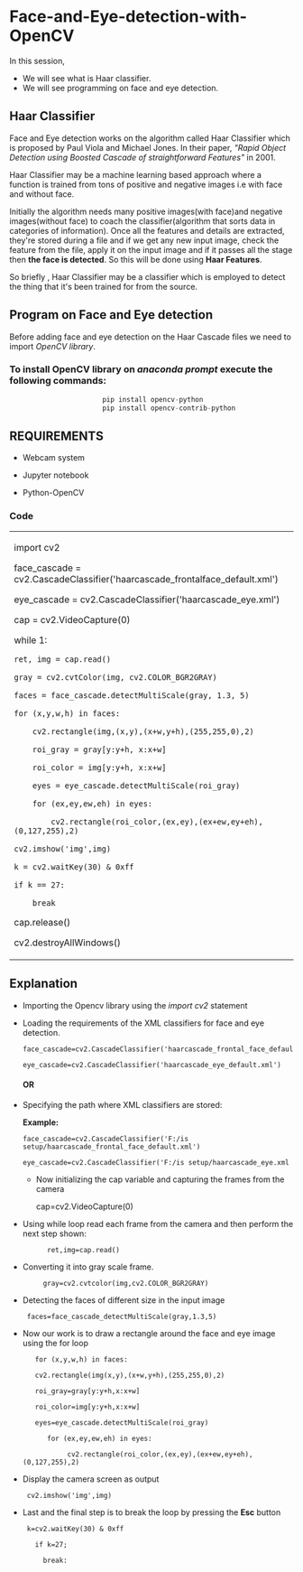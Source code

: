 # Face-and-Eye-detection-with-OpenCV

In this session,
- We will see what is Haar classifier.
- We will see programming on face and eye detection.

## Haar Classifier

Face and Eye detection works on the algorithm called Haar Classifier which is proposed by Paul Viola and Michael Jones. In their paper, *"Rapid Object Detection using Boosted Cascade of straightforward Features"* in 2001.

Haar Classifier may be a machine learning based approach where a function is trained from tons of positive and negative images i.e with face and without face.

Initially the algorithm needs many positive images(with face)and negative images(without face) to coach the classifier(algorithm that sorts data in categories of information). Once all the features and details are extracted, they're stored during a file and if we get any new input image, check the feature from the file, apply it on the input image and if it passes all the stage then **the face is detected**. So this will be done using **Haar Features**.

So briefly , Haar Classifier may be a classifier which is employed to detect the thing that it's been trained for from the source.

##  Program on Face and Eye detection

Before adding face and eye detection on the Haar Cascade files we need to import *OpenCV library*.

### To install OpenCV library on *anaconda prompt* execute the following commands:

```python
                       pip install opencv-python
                       pip install opencv-contrib-python
```

## REQUIREMENTS

  - Webcam system
  
  - Jupyter notebook
  
  - Python-OpenCV

### Code
<html>
<table>
 <tr>
  <td>
   
import cv2  
   
face_cascade = cv2.CascadeClassifier('haarcascade_frontalface_default.xml')

eye_cascade = cv2.CascadeClassifier('haarcascade_eye.xml')   

cap = cv2.VideoCapture(0) 

while 1:  

    ret, img = cap.read() 
    
    gray = cv2.cvtColor(img, cv2.COLOR_BGR2GRAY) 
    
    faces = face_cascade.detectMultiScale(gray, 1.3, 5) 
    
    for (x,y,w,h) in faces: 
    
        cv2.rectangle(img,(x,y),(x+w,y+h),(255,255,0),2)  
        
        roi_gray = gray[y:y+h, x:x+w] 
        
        roi_color = img[y:y+h, x:x+w]
        
        eyes = eye_cascade.detectMultiScale(roi_gray)  
        
        for (ex,ey,ew,eh) in eyes: 
        
            cv2.rectangle(roi_color,(ex,ey),(ex+ew,ey+eh),(0,127,255),2) 
            
    cv2.imshow('img',img) 
    
    k = cv2.waitKey(30) & 0xff
    
    if k == 27: 
    
        break
        
cap.release() 

cv2.destroyAllWindows()   
 

</td>
</tr>
</table>
</html>
  
 ##  Explanation
 
   - Importing the Opencv library using the *import cv2* statement
   - Loading the requirements of the XML classifiers for face and eye detection.
   
         face_cascade=cv2.CascadeClassifier('haarcascade_frontal_face_default.xml')
        
         eye_cascade=cv2.CascadeClassifier('haarcascade_eye_default.xml')
        
        
        #### OR
        
   -  Specifying the path where XML classifiers are stored:
        
        **Example:**
        
          face_cascade=cv2.CascadeClassifier('F:/is setup/haarcascade_frontal_face_default.xml')
          
          eye_cascade=cv2.CascadeClassifier('F:/is setup/haarcascade_eye.xml
          
      -  Now initializing the cap variable and capturing the frames from the camera
    
          cap=cv2.VideoCapture(0)
          
 -  Using while loop read each frame from the camera and then perform the next step shown:
                      
              ret,img=cap.read()
              
  -  Converting it into gray scale frame.
  
              gray=cv2.cvtcolor(img,cv2.COLOR_BGR2GRAY)
              
      
   -   Detecting the faces of different size in the input image
   
            faces=face_cascade_detectMultiScale(gray,1.3,5)
    
            
   -   Now our work is to draw a rectangle around the face and eye image using the for loop
   
   
              for (x,y,w,h) in faces:
              
              cv2.rectangle(img(x,y),(x+w,y+h),(255,255,0),2)
              
              roi_gray=gray[y:y+h,x:x+w]
              
              roi_color=img[y:y+h,x:x+w]
              
              eyes=eye_cascade.detectMultiScale(roi_gray)
 
                 for (ex,ey,ew,eh) in eyes:
          
                      cv2.rectangle(roi_color,(ex,ey),(ex+ew,ey+eh),(0,127,255),2)
   
   - Display the camera screen as output
      
          cv2.imshow('img',img)
          
   - Last and the final step is to break the loop by pressing the **Esc** button
   
          k=cv2.waitKey(30) & 0xff
        
            if k=27;
          
              break:
        

